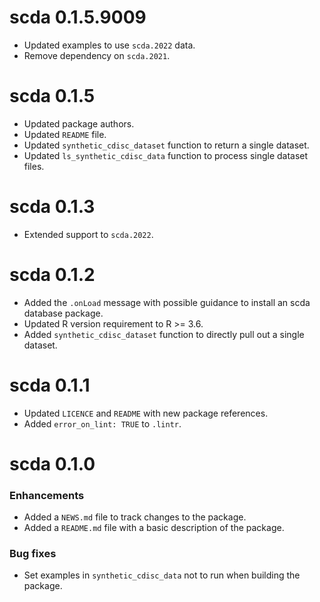 # scda 0.1.5.9009

* Updated examples to use `scda.2022` data.
* Remove dependency on `scda.2021`.

# scda 0.1.5

* Updated package authors.
* Updated `README` file.
* Updated `synthetic_cdisc_dataset` function to return a single dataset.
* Updated `ls_synthetic_cdisc_data` function to process single dataset files.

# scda 0.1.3

* Extended support to `scda.2022`.

# scda 0.1.2

* Added the `.onLoad` message with possible guidance to install an scda database package.
* Updated R version requirement to R >= 3.6.
* Added `synthetic_cdisc_dataset` function to directly pull out a single dataset.

# scda 0.1.1

* Updated `LICENCE` and `README` with new package references.
* Added `error_on_lint: TRUE` to `.lintr`.

# scda 0.1.0

### Enhancements
* Added a `NEWS.md` file to track changes to the package.
* Added a `README.md` file with a basic description of the package.

### Bug fixes
* Set examples in `synthetic_cdisc_data` not to run when building the package.
